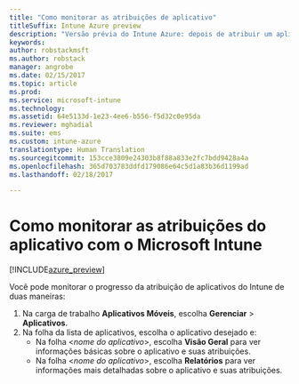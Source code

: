 ```yaml
---
title: "Como monitorar as atribuições de aplicativo"
titleSuffix: Intune Azure preview
description: "Versão prévia do Intune Azure: depois de atribuir um aplicativo a usuários ou dispositivos, use essas informações para ajudar a monitorar seu status."
keywords: 
author: robstackmsft
ms.author: robstack
manager: angrobe
ms.date: 02/15/2017
ms.topic: article
ms.prod: 
ms.service: microsoft-intune
ms.technology: 
ms.assetid: 64e5133d-1e23-4ee6-b556-f5d32c0e95da
ms.reviewer: mghadial
ms.suite: ems
ms.custom: intune-azure
translationtype: Human Translation
ms.sourcegitcommit: 153cce3809e24303b8f88a833e2fc7bdd9428a4a
ms.openlocfilehash: 365d703783ddfd179086e64c5d1a83b36d1199ad
ms.lasthandoff: 02/18/2017

---
```


# <a name="how-to-monitor-app-assignments-with-microsoft-intune"></a>Como monitorar as atribuições do aplicativo com o Microsoft Intune

[!INCLUDE[azure_preview](../includes/azure_preview.md)]

Você pode monitorar o progresso da atribuição de aplicativos do Intune de duas maneiras:

1. Na carga de trabalho **Aplicativos Móveis**, escolha **Gerenciar** > **Aplicativos**.
2. Na folha da lista de aplicativos, escolha o aplicativo desejado e:
    - Na folha <*nome do aplicativo*>, escolha **Visão Geral** para ver informações básicas sobre o aplicativo e suas atribuições.
    - Na folha <*nome do aplicativo*>, escolha **Relatórios** para ver informações mais detalhadas sobre o aplicativo e suas atribuições.

